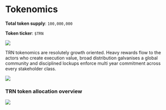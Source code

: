 # Tokenomics

**Total token supply**: `100,000,000`

**Token ticker**: `$TRN`

<img src="/img/trn-tokenomics.png" />

TRN tokenomics are resolutely growth oriented. Heavy rewards flow to the actors who create execution value, broad distribution galvanises a global community and disciplined lockups enforce multi year commitment across every stakeholder class.

<img src="/img/trn-token-release-schedule.png" />

### TRN token allocation overview

<img src="/img/trn-tokenomics-chart.png" />
